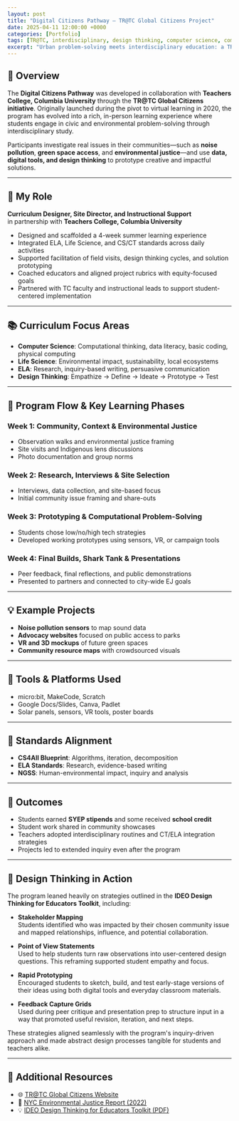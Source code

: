 ```yaml
---
layout: post
title: "Digital Citizens Pathway – TR@TC Global Citizens Project"
date: 2025-04-11 12:00:00 +0000
categories: [Portfolio]
tags: [TR@TC, interdisciplinary, design thinking, computer science, community engagement]
excerpt: "Urban problem-solving meets interdisciplinary education: a TR@TC initiative combining CS, Life Science, and ELA to support student innovation through real-world challenges."
---
```


## 🧠 Overview

The **Digital Citizens Pathway** was developed in collaboration with **Teachers College, Columbia University** through the **TR@TC Global Citizens initiative**. Originally launched during the pivot to virtual learning in 2020, the program has evolved into a rich, in-person learning experience where students engage in civic and environmental problem-solving through interdisciplinary study.

Participants investigate real issues in their communities—such as **noise pollution**, **green space access**, and **environmental justice**—and use **data, digital tools, and design thinking** to prototype creative and impactful solutions.

---

## 🔧 My Role

**Curriculum Designer, Site Director, and Instructional Support**  
in partnership with **Teachers College, Columbia University**

- Designed and scaffolded a 4-week summer learning experience  
- Integrated ELA, Life Science, and CS/CT standards across daily activities  
- Supported facilitation of field visits, design thinking cycles, and solution prototyping  
- Coached educators and aligned project rubrics with equity-focused goals  
- Partnered with TC faculty and instructional leads to support student-centered implementation

---

## 📚 Curriculum Focus Areas

- **Computer Science**: Computational thinking, data literacy, basic coding, physical computing  
- **Life Science**: Environmental impact, sustainability, local ecosystems  
- **ELA**: Research, inquiry-based writing, persuasive communication  
- **Design Thinking**: Empathize → Define → Ideate → Prototype → Test

---

## 🧭 Program Flow & Key Learning Phases

### Week 1: Community, Context & Environmental Justice  
- Observation walks and environmental justice framing  
- Site visits and Indigenous lens discussions  
- Photo documentation and group norms

### Week 2: Research, Interviews & Site Selection  
- Interviews, data collection, and site-based focus  
- Initial community issue framing and share-outs

### Week 3: Prototyping & Computational Problem-Solving  
- Students chose low/no/high tech strategies  
- Developed working prototypes using sensors, VR, or campaign tools

### Week 4: Final Builds, Shark Tank & Presentations  
- Peer feedback, final reflections, and public demonstrations  
- Presented to partners and connected to city-wide EJ goals

---

## 💡 Example Projects

- **Noise pollution sensors** to map sound data  
- **Advocacy websites** focused on public access to parks  
- **VR and 3D mockups** of future green spaces  
- **Community resource maps** with crowdsourced visuals

---

## 🧰 Tools & Platforms Used

- micro:bit, MakeCode, Scratch  
- Google Docs/Slides, Canva, Padlet  
- Solar panels, sensors, VR tools, poster boards

---

## 🧩 Standards Alignment

- **CS4All Blueprint**: Algorithms, iteration, decomposition  
- **ELA Standards**: Research, evidence-based writing  
- **NGSS**: Human-environmental impact, inquiry and analysis

---

## 🎯 Outcomes

- Students earned **SYEP stipends** and some received **school credit**  
- Student work shared in community showcases  
- Teachers adopted interdisciplinary routines and CT/ELA integration strategies  
- Projects led to extended inquiry even after the program

---

## 🧠 Design Thinking in Action

The program leaned heavily on strategies outlined in the **IDEO Design Thinking for Educators Toolkit**, including:

- **Stakeholder Mapping**  
  Students identified who was impacted by their chosen community issue and mapped relationships, influence, and potential collaboration.

- **Point of View Statements**  
  Used to help students turn raw observations into user-centered design questions. This reframing supported student empathy and focus.

- **Rapid Prototyping**  
  Encouraged students to sketch, build, and test early-stage versions of their ideas using both digital tools and everyday classroom materials.

- **Feedback Capture Grids**  
  Used during peer critique and presentation prep to structure input in a way that promoted useful revision, iteration, and next steps.

These strategies aligned seamlessly with the program's inquiry-driven approach and made abstract design processes tangible for students and teachers alike.

---

## 📁 Additional Resources

- 🌐 [TR@TC Global Citizens Website](https://www.tc.columbia.edu/teachingresidents/trtc-global-citizens/)  
- 📘 [NYC Environmental Justice Report (2022)](https://www.nyc.gov/assets/oec/ejef/files/ejreport2022.pdf)  
- 💡 [IDEO Design Thinking for Educators Toolkit (PDF)](https://f.hubspotusercontent30.net/hubfs/6474038/Design%20for%20Learning/IDEO_DTEdu_v2_toolkit+workbook.pdf)


